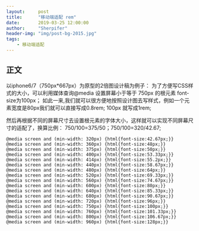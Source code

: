 ```yaml
---
layout:     post
title:      "移动端适配 rem"
date:       2019-03-25 12:00:00
author:     "Sherpifer"
header-img: "img/post-bg-2015.jpg"
tags:
    - 移动端适配
---
```


## 正文
以iphone6/7（750px*667px）为原型的2倍图设计稿为例子：
为了方便写CSS样式的大小，可以利用媒体查询@media 设置屏幕小于等于 750px 的根元素 font-size为100px；
如此一来,我们就可以很方便地按照设计图去写样式，例如一个元素宽度是80px我们就可以直接写成0.8rem; 100px 就写成1rem;

然后再根据不同的屏幕尺寸去设置根元素的字体大小，这样就可以实现不同屏幕尺寸的适配了，换算比例：  750/100=375/50；750/100=320/42.67;

```
@media screen and (min-width: 320px) {html{font-size:42.67px;}}
@media screen and (min-width: 360px) {html{font-size:48px;}}
@media screen and (min-width: 375px) {html{font-size:50px;}}
@media screen and (min-width: 400px) {html{font-size:53.33px;}}
@media screen and (min-width: 414px) {html{font-size:55.2px;}}
@media screen and (min-width: 440px) {html{font-size:58.67px;}}
@media screen and (min-width: 480px) {html{font-size:64px;}}
@media screen and (min-width: 520px) {html{font-size:69.33px;}}
@media screen and (min-width: 560px) {html{font-size:74.67px;}}
@media screen and (min-width: 600px) {html{font-size:80px;}}
@media screen and (min-width: 640px) {html{font-size:85.33px;}}
@media screen and (min-width: 680px) {html{font-size:90.67px;}}
@media screen and (min-width: 720px) {html{font-size:96px;}}
@media screen and (min-width: 750px) {html{font-size:100px;}}
@media screen and (min-width: 760px) {html{font-size:101.33px;}}
@media screen and (min-width: 800px) {html{font-size:106.67px;}}
@media screen and (min-width: 960px) {html{font-size:128px;}}

```